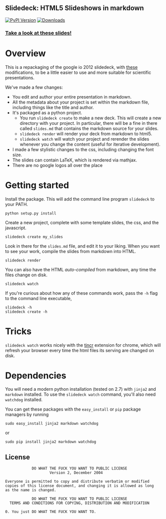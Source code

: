 Slidedeck: HTML5 Slideshows in markdown
---------------------------------------
[![PyPI Version](https://badge.fury.io/py/slidedeck.png)](https://pypi.python.org/pypi/slidedeck)
[![Downloads](https://pypip.in/d/slidedeck/badge.png)](https://pypi.python.org/pypi/slidedeck)

### [Take a look at these slides!](http://cdn.rawgit.com/rmcgibbo/slidedeck-example/master/index.html)


Overview
========

This is a repackaging of the google io 2012 slidedeck, with [these](https://github.com/francescolaffi/elastic-google-io-slides) modifications, to be a little easier to use and more suitable for scientific presentations.

We've made a few changes:

- You edit and author your entire presentation in markdown.
- All the metadata about your project is set within the markdown file, including things like
  the title and author.
- It's packaged as a python project.
    - You run `slidedeck create` to make a new deck. This will create a new directory with your
      project. In particular, there will be a fine in there called `slides.md` that contains the
      markdown source for your slides.
    - `slidedeck render` will render your deck from markdown to html5.
    - `slidedeck watch` will watch your project and rerender the slides whenever you change the
       content (useful for iterative development).
- I made a few stylistic changes to the css, including changing the font size.
- The slides can contain LaTeX, which is rendered via mathjax.
- There are no google logos all over the place


Getting started
===============
Install the package. This will add the command line program `slidedeck` to your PATH.
```
python setup.py install
```

Create a new project, complete with some template slides, the css, and the javascript.
```
slidedeck create my_slides
```

Look in there for the `slides.md` file, and edit it to your liking. When you want to see
your work, compile the slides from markdown into HTML.
```
slidedeck render
```

You can also have the HTML *auto-compiled* from markdown, any time the files change on disk.
```
slidedeck watch
```

If you're curious about how any of these commands work, pass the `-h` flag to the command
line executable,

```
slidedeck -h
slidedeck create -h
```

Tricks
======

`slidedeck watch` works nicely with the [tincr](http://tin.cr/) extension for
chrome, which will refresh your browser every time the html files its serving
are changed on disk.

Dependencies
============

You will need a modern python installation (tested on 2.7) with
`jinja2` and `markdown` installed. To use the `slidedeck watch` command,
you'll also need `watchdog` installed.

You can get these packages with the `easy_install` or `pip` package managers
by running

```
sudo easy_install jinja2 markdown watchdog
```

or

```
sudo pip install jinja2 markdown watchdog
```

License
-------
```
            DO WHAT THE FUCK YOU WANT TO PUBLIC LICENSE
                    Version 2, December 2004

Everyone is permitted to copy and distribute verbatim or modified
copies of this license document, and changing it is allowed as long
as the name is changed.

            DO WHAT THE FUCK YOU WANT TO PUBLIC LICENSE
  TERMS AND CONDITIONS FOR COPYING, DISTRIBUTION AND MODIFICATION

0. You just DO WHAT THE FUCK YOU WANT TO.
```

